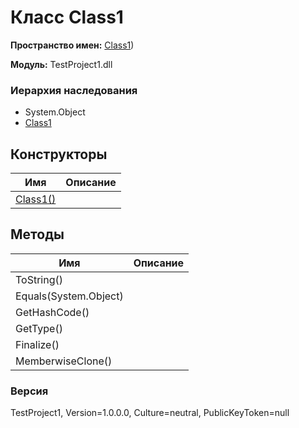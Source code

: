 # Класс Class1

**Пространство имен:** [Class1](TestProject1/Class1))

**Модуль:** TestProject1.dll
### Иерархия наследования
 * System.Object
 * [Class1](TestProject1/Class1)

## Конструкторы
| Имя | Описание |
| --- | -------- |
| [Class1()](TestProject1/Class1/Class1()) |  |

## Методы
| Имя | Описание |
| --- | -------- |
| ToString() |  |
| Equals(System.Object) |  |
| GetHashCode() |  |
| GetType() |  |
| Finalize() |  |
| MemberwiseClone() |  |

### Версия
TestProject1, Version=1.0.0.0, Culture=neutral, PublicKeyToken=null
